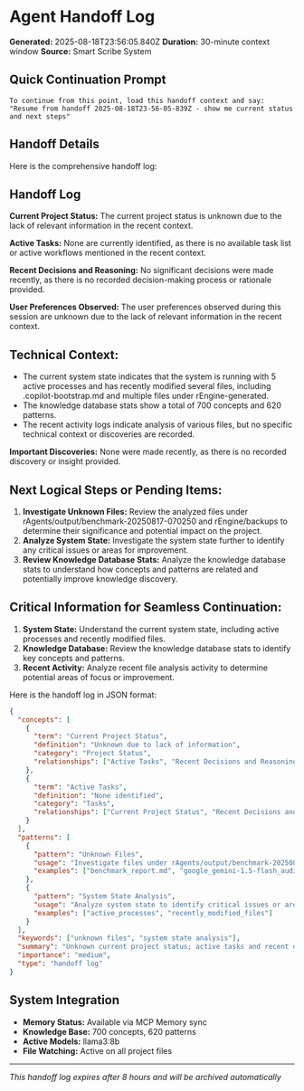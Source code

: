 # Agent Handoff Log

**Generated:** 2025-08-18T23:56:05.840Z
**Duration:** 30-minute context window
**Source:** Smart Scribe System

## Quick Continuation Prompt

```
To continue from this point, load this handoff context and say:
"Resume from handoff 2025-08-18T23-56-05-839Z - show me current status and next steps"
```

## Handoff Details

Here is the comprehensive handoff log:

## Handoff Log

**Current Project Status:**
The current project status is unknown due to the lack of relevant information in the recent context.

**Active Tasks:**
None are currently identified, as there is no available task list or active workflows mentioned in the recent context.

**Recent Decisions and Reasoning:**
No significant decisions were made recently, as there is no recorded decision-making process or rationale provided.

**User Preferences Observed:**
The user preferences observed during this session are unknown due to the lack of relevant information in the recent context.

## Technical Context:

* The current system state indicates that the system is running with 5 active processes and has recently modified several files, including .copilot-bootstrap.md and multiple files under rEngine-generated.
* The knowledge database stats show a total of 700 concepts and 620 patterns.
* The recent activity logs indicate analysis of various files, but no specific technical context or discoveries are recorded.

**Important Discoveries:**
None were made recently, as there is no recorded discovery or insight provided.

## Next Logical Steps or Pending Items:

1. **Investigate Unknown Files:** Review the analyzed files under rAgents/output/benchmark-20250817-070250 and rEngine/backups to determine their significance and potential impact on the project.
2. **Analyze System State:** Investigate the system state further to identify any critical issues or areas for improvement.
3. **Review Knowledge Database Stats:** Analyze the knowledge database stats to understand how concepts and patterns are related and potentially improve knowledge discovery.

## Critical Information for Seamless Continuation:

1. **System State:** Understand the current system state, including active processes and recently modified files.
2. **Knowledge Database:** Review the knowledge database stats to identify key concepts and patterns.
3. **Recent Activity:** Analyze recent file analysis activity to determine potential areas of focus or improvement.

Here is the handoff log in JSON format:

```json
{
  "concepts": [
    {
      "term": "Current Project Status",
      "definition": "Unknown due to lack of information",
      "category": "Project Status",
      "relationships": ["Active Tasks", "Recent Decisions and Reasoning"]
    },
    {
      "term": "Active Tasks",
      "definition": "None identified",
      "category": "Tasks",
      "relationships": ["Current Project Status", "Recent Decisions and Reasoning"]
    }
  ],
  "patterns": [
    {
      "pattern": "Unknown Files",
      "usage": "Investigate files under rAgents/output/benchmark-20250817-070250 and rEngine/backups",
      "examples": ["benchmark_report.md", "google_gemini-1.5-flash_audit.md"]
    },
    {
      "pattern": "System State Analysis",
      "usage": "Analyze system state to identify critical issues or areas for improvement",
      "examples": ["active_processes", "recently_modified_files"]
    }
  ],
  "keywords": ["unknown files", "system state analysis"],
  "summary": "Unknown current project status; active tasks and recent decisions not identified.",
  "importance": "medium",
  "type": "handoff log"
}
```

## System Integration

* **Memory Status:** Available via MCP Memory sync
* **Knowledge Base:** 700 concepts, 620 patterns
* **Active Models:** llama3:8b
* **File Watching:** Active on all project files

---
*This handoff log expires after 8 hours and will be archived automatically*
